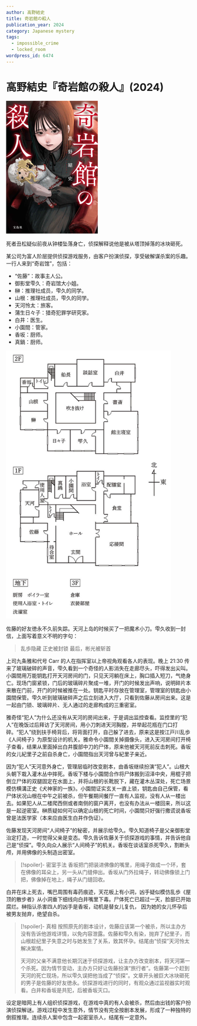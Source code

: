 ```yaml
---
author: 高野結史
title: 奇岩館の殺人
publication_year: 2024
category: Japanese mystery
tags:
  - impossible_crime
  - locked_room
wordpress_id: 6474
---
```


# 高野結史『奇岩館の殺人』(2024)

<img src=images/2024_cover.jpg width=250/>

死者丑松疑似前夜从钟楼坠落身亡，侦探解释说他是被从塔顶掉落的冰块砸死。

某公司为富人阶层提供侦探游戏服务，由客户扮演侦探，享受破解谋杀案的乐趣。一行人来到“奇岩馆”，包括：

* “佐藤”：故事主人公。
* 御影堂雫久：奇岩馆大小姐。
* 榊：推理社成员，雫久的同学。
* 山根：推理社成员，雫久的同学。
* 天河怜太：旅客。
* 蒲生日々子：猎奇犯罪学研究家。
* 白井：医生。
* 小園間：管家。
* 香坂：厨师。
* 真鍋：厨师。

<img src=images/2024_floor_plan.jpg width=450/>

佐藤的好友徳永不久前失踪。天河上岛的时候买了一把魔术小刀。雫久收到一封信，上面写着意义不明的字句：

> 乱歩隐藏
> 正史被封锁
> 最后，彬光被斩首

上司九条雅和代号 Carr 的人在指挥室以上帝视角观看各人的表现。晚上 21:30 传来了玻璃破碎的声音，雫久看到一个奇怪的人影消失在走廊尽头，吓得发出尖叫。小園間用万能钥匙打开天河房间的门，只见天河躺在床上，胸口插入短刀，气绝身亡。现场门窗紧锁，门后的玻璃碎片聚成一堆，开门的时候发出声响，说明碎片本来散在门前，开门的时候被推在一处。钥匙平时存放在管理室，管理室的钥匙由小園間保管。雫久听到玻璃破碎声之后立刻进入大厅，只看到佐藤从房间出来。这是一起由门锁、玻璃碎片、无人通过的走廊构成的三重密室。

雅奇怪“犯人”为什么还没有从天河的房间出来，于是调出监控查看。监控里的“犯人”在晚饭过后拜访了天河房间，用小刀刺进天河胸膛，并举起花瓶在门口打碎。“犯人”绕到扶手椅背后，将背面打开，自己躲了进去，原来这是按江戸川乱歩《人间椅子》为原型设计的机关。雅命令小園間关掉摄像头，进入天河房间打开椅子查看，结果从里面掉出白井腹部中刀的尸体，原来他被天河死前反击刺死。香坂的女儿紀里子之前自杀身亡，小園間指出天河曾与紀里子亲近。

因为“犯人”天河意外身亡，管理层临时改变剧本，由香坂继续扮演“犯人”。山根大头朝下栽入灌木丛中摔死。香坂下楼与小園間合作将尸体搬到沼泽中央，用棍子把倒立尸体的双腿固定在水面上，并将山根的长靴脱下，藏在灌木丛深处，死亡场景模仿横溝正史《犬神家的一族》。小園間证实玄关一直上锁，钥匙由自己保管，看尸体状况山根在中午之前被杀，但午餐期间餐厅一直有人监视，没有人从一楼出去。如果犯人从二楼爬西侧或者南侧的窗户离开，也没有办法从一楼回来，所以这是一起逆密室。榊质疑如何可以确定山根的死亡时间，小園間只好强行撒谎说香坂曾是法医学家（本来应由医生白井作伪证）。

佐藤发现天河房间“人间椅子”的秘密，并展示给雫久。雫久知道椅子是父亲御影堂治定打造，一时觉得父亲是变态。雫久告诉佐藤关于侦探游戏的事情，并告诉他自己是“侦探”。雫久向众人展示“人间椅子”的机关。香坂在谈话室杀死雫久，割断头颅，并用佛像的头制造出密室。

> [!spoiler]- 密室手法
> 香坂把门把装进佛像的嘴里，用绳子做成一个环，套在佛像的耳朵上，另一头从门缝伸出。香坂从门外拉绳子，转动佛像锁上门把，佛像掉在地上，绳子从门缝回收。

白井在床上死去，嘴巴周围有毒药痕迹，天花板上有小洞，凶手疑似模仿乱歩《屋顶的散步者》从小洞垂下细线向白井嘴里下毒。尸体死亡已超过一天，脸部已开始腐烂。榊指认杀害四人的凶手是香坂，动机是替女儿复仇，
因为她的女儿怀孕后被男友抛弃，绝望自杀。

> [!spoiler]- 真相
> 按照原先的剧本设计，佐藤应该第一个被杀，所以主办方没有告诉他游戏详情，以免内容泄露。佐藤和雫久有染，抛弃了纪里子，而山根趁纪里子失意之时与她发生了关系，致其怀孕。结尾由“侦探”天河怜太解决案情。
> 
> 天河的父亲不满意他长期沉迷于侦探游戏，让主办方改变剧本，将天河第一个杀死。因为情节变动，主办方只好让佐藤扮演“旅行者”。佐藤第一个赶到天河的死亡现场，所以雫久误把他当成了“侦探”。文章开头被巨大冰块砸死的男子是佐藤的好友徳永。侦探游戏进行的同时，有观众通过监视器实时观看。白井和香坂是共犯，后被香坂灭口。

设定是暗网上有人组织侦探游戏，在游戏中真的有人会被杀，然后由出钱的客户扮演侦探解谜。游戏过程中发生意外，情节没有完全按剧本发展，形成了一种独特的倒叙推理。连续杀人案中包含一起密室杀人，结尾有一定意外。
